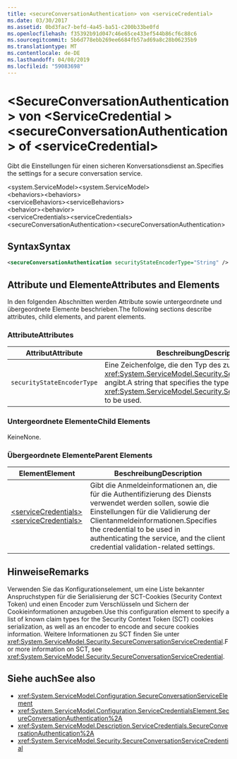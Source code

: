 ```yaml
---
title: <secureConversationAuthentication> von <serviceCredential>
ms.date: 03/30/2017
ms.assetid: 0bd3fac7-befd-4a45-ba51-c200b33be0fd
ms.openlocfilehash: f35392b91d047c46e65ce433ef544b86cf6c88c6
ms.sourcegitcommit: 5b6d778ebb269ee6684fb57ad69a8c28b06235b9
ms.translationtype: MT
ms.contentlocale: de-DE
ms.lasthandoff: 04/08/2019
ms.locfileid: "59083698"
---
```

# <a name="secureconversationauthentication-of-servicecredential"></a><span data-ttu-id="24f05-102">\<SecureConversationAuthentication > von \<ServiceCredential ></span><span class="sxs-lookup"><span data-stu-id="24f05-102">\<secureConversationAuthentication> of \<serviceCredential></span></span>
<span data-ttu-id="24f05-103">Gibt die Einstellungen für einen sicheren Konversationsdienst an.</span><span class="sxs-lookup"><span data-stu-id="24f05-103">Specifies the settings for a secure conversation service.</span></span>  
  
 <span data-ttu-id="24f05-104">\<system.ServiceModel></span><span class="sxs-lookup"><span data-stu-id="24f05-104">\<system.ServiceModel></span></span>  
<span data-ttu-id="24f05-105">\<behaviors></span><span class="sxs-lookup"><span data-stu-id="24f05-105">\<behaviors></span></span>  
<span data-ttu-id="24f05-106">\<serviceBehaviors></span><span class="sxs-lookup"><span data-stu-id="24f05-106">\<serviceBehaviors></span></span>  
<span data-ttu-id="24f05-107">\<behavior></span><span class="sxs-lookup"><span data-stu-id="24f05-107">\<behavior></span></span>  
<span data-ttu-id="24f05-108">\<serviceCredentials></span><span class="sxs-lookup"><span data-stu-id="24f05-108">\<serviceCredentials></span></span>  
<span data-ttu-id="24f05-109">\<secureConversationAuthentication></span><span class="sxs-lookup"><span data-stu-id="24f05-109">\<secureConversationAuthentication></span></span>  
  
## <a name="syntax"></a><span data-ttu-id="24f05-110">Syntax</span><span class="sxs-lookup"><span data-stu-id="24f05-110">Syntax</span></span>  
  
```xml  
<secureConversationAuthentication securityStateEncoderType="String" />
```  
  
## <a name="attributes-and-elements"></a><span data-ttu-id="24f05-111">Attribute und Elemente</span><span class="sxs-lookup"><span data-stu-id="24f05-111">Attributes and Elements</span></span>  
 <span data-ttu-id="24f05-112">In den folgenden Abschnitten werden Attribute sowie untergeordnete und übergeordnete Elemente beschrieben.</span><span class="sxs-lookup"><span data-stu-id="24f05-112">The following sections describe attributes, child elements, and parent elements.</span></span>  
  
### <a name="attributes"></a><span data-ttu-id="24f05-113">Attribute</span><span class="sxs-lookup"><span data-stu-id="24f05-113">Attributes</span></span>  
  
|<span data-ttu-id="24f05-114">Attribut</span><span class="sxs-lookup"><span data-stu-id="24f05-114">Attribute</span></span>|<span data-ttu-id="24f05-115">Beschreibung</span><span class="sxs-lookup"><span data-stu-id="24f05-115">Description</span></span>|  
|---------------|-----------------|  
|`securityStateEncoderType`|<span data-ttu-id="24f05-116">Eine Zeichenfolge, die den Typ des zu verwendenden <xref:System.ServiceModel.Security.SecurityStateEncoder> angibt.</span><span class="sxs-lookup"><span data-stu-id="24f05-116">A string that specifies the type of <xref:System.ServiceModel.Security.SecurityStateEncoder> to be used.</span></span>|  
  
### <a name="child-elements"></a><span data-ttu-id="24f05-117">Untergeordnete Elemente</span><span class="sxs-lookup"><span data-stu-id="24f05-117">Child Elements</span></span>  
 <span data-ttu-id="24f05-118">Keine</span><span class="sxs-lookup"><span data-stu-id="24f05-118">None.</span></span>  
  
### <a name="parent-elements"></a><span data-ttu-id="24f05-119">Übergeordnete Elemente</span><span class="sxs-lookup"><span data-stu-id="24f05-119">Parent Elements</span></span>  
  
|<span data-ttu-id="24f05-120">Element</span><span class="sxs-lookup"><span data-stu-id="24f05-120">Element</span></span>|<span data-ttu-id="24f05-121">Beschreibung</span><span class="sxs-lookup"><span data-stu-id="24f05-121">Description</span></span>|  
|-------------|-----------------|  
|[<span data-ttu-id="24f05-122">\<serviceCredentials></span><span class="sxs-lookup"><span data-stu-id="24f05-122">\<serviceCredentials></span></span>](../../../../../docs/framework/configure-apps/file-schema/wcf/servicecredentials.md)|<span data-ttu-id="24f05-123">Gibt die Anmeldeinformationen an, die für die Authentifizierung des Diensts verwendet werden sollen, sowie die Einstellungen für die Validierung der Clientanmeldeinformationen.</span><span class="sxs-lookup"><span data-stu-id="24f05-123">Specifies the credential to be used in authenticating the service, and the client credential validation-related settings.</span></span>|  
  
## <a name="remarks"></a><span data-ttu-id="24f05-124">Hinweise</span><span class="sxs-lookup"><span data-stu-id="24f05-124">Remarks</span></span>  
 <span data-ttu-id="24f05-125">Verwenden Sie das Konfigurationselement, um eine Liste bekannter Anspruchstypen für die Serialisierung der SCT-Cookies (Security Context Token) und einen Encoder zum Verschlüsseln und Sichern der Cookieinformationen anzugeben.</span><span class="sxs-lookup"><span data-stu-id="24f05-125">Use this configuration element to specify a list of known claim types for the Security Context Token (SCT) cookies serialization, as well as an encoder to encode and secure cookies information.</span></span> <span data-ttu-id="24f05-126">Weitere Informationen zu SCT finden Sie unter <xref:System.ServiceModel.Security.SecureConversationServiceCredential>.</span><span class="sxs-lookup"><span data-stu-id="24f05-126">For more information on SCT, see <xref:System.ServiceModel.Security.SecureConversationServiceCredential>.</span></span>  
  
## <a name="see-also"></a><span data-ttu-id="24f05-127">Siehe auch</span><span class="sxs-lookup"><span data-stu-id="24f05-127">See also</span></span>

- <xref:System.ServiceModel.Configuration.SecureConversationServiceElement>
- <xref:System.ServiceModel.Configuration.ServiceCredentialsElement.SecureConversationAuthentication%2A>
- <xref:System.ServiceModel.Description.ServiceCredentials.SecureConversationAuthentication%2A>
- <xref:System.ServiceModel.Security.SecureConversationServiceCredential>
